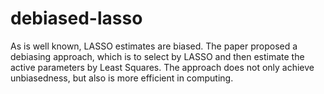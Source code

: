 # debiased-lasso

As is well known, LASSO estimates are biased. The paper proposed a debiasing approach, which is to select by LASSO and then estimate the active parameters by Least Squares. The approach does not only achieve unbiasedness, but also is more efficient in computing.
